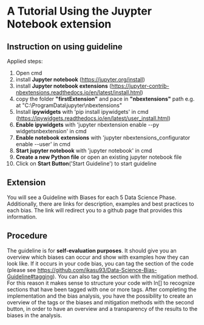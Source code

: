 # A Tutorial Using the Juypter Notebook extension

## Instruction on using guideline
Applied steps:
1.  Open cmd
2.  install **Jupyter notebook** (https://jupyter.org/install)
3.  install **Jupyter notebook extensions** (https://jupyter-contrib-nbextensions.readthedocs.io/en/latest/install.html) 
4.  copy the folder **"firstExtension"** and pace in **"nbextensions"** path e.g. at "C:\ProgramData\jupyter\nbextensions"
5.  Install **ipywidgets** with 'pip install ipywidgets' in cmd (https://ipywidgets.readthedocs.io/en/latest/user_install.html)
6.  **Enable ipywidgets** with 'jupyter nbextension enable --py widgetsnbextension' in cmd
7.  **Enable notebook extensions** with 'jupyter nbextensions_configurator enable --user' in cmd
8.  **Start jupyter notebook** with 'jupyter notebook' in cmd
9.  **Create a new Python file** or open an existing jupyter notebook file
10. Click on **Start Button**('Start Guideline') to start guideline

## Extension
You will see a Guideline with Biases for each 5 Data Science Phase.
Additionally, there are links for description, examples and best practices to each bias. 
The link will redirect you to a github page that provides this information. 

## Procedure
The guideline is for **self-evaluation purposes**. It should give you an overview which biases can occur and show with examples how they can look like. If it occurs in your code bias, you can tag the section of the code (please see https://github.com/ikasu93/Data-Science-Bias-Guideline#tagging). You can also tag the section with the mitigation method. For this reason it makes sense to structure your code with ln[] to recognize sections that have been tagged with one or more tags. After completing the implementation and the bias analysis, you have the possibility to create an overview of the tags or the biases and mitigation methods with the second button, in order to have an overview and a transparency of the results to the biases in the analysis.
